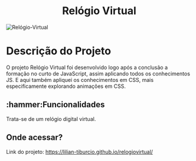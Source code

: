 <h1 align="center">Relógio Virtual</h1>

![Relógio-Virtual](https://user-images.githubusercontent.com/112278577/225155754-22474b84-28f1-46fe-9db5-b2f2613db60d.png)

<h1>Descrição do Projeto</h1>

<p> O projeto Relógio Virtual foi desenvolvido logo após a conclusão a formação no curto de JavaScript, assim aplicando todos os conhecimentos JS. E aqui também apliquei os conhecimentos em CSS, mais especificamente explorando animações em CSS.</p>

<h2>:hammer:Funcionalidades</h2>
<p>Trata-se de um relógio digital virtual.</p>

<h2> Onde acessar?</h2>

Link do projeto: https://lilian-tiburcio.github.io/relogiovirtual/
